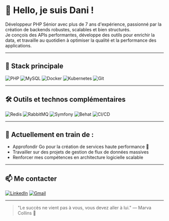 # 👋 Hello, je suis Dani !

Développeur PHP Sénior avec plus de 7 ans d'expérience, passionné par la création de backends robustes, scalables et bien structurés.  
Je conçois des APIs performantes, développe des outils pour enrichir la data, et travaille au quotidien à optimiser la qualité et la performance des applications.

---

## 🚀 Stack principale

![PHP](https://img.shields.io/badge/PHP-777BB4?style=for-the-badge&logo=php&logoColor=white)
![MySQL](https://img.shields.io/badge/MySQL-4479A1?style=for-the-badge&logo=mysql&logoColor=white)
![Docker](https://img.shields.io/badge/Docker-2496ED?style=for-the-badge&logo=docker&logoColor=white)
![Kubernetes](https://img.shields.io/badge/Kubernetes-326CE5?style=for-the-badge&logo=kubernetes&logoColor=white)
![Git](https://img.shields.io/badge/Git-F05032?style=for-the-badge&logo=git&logoColor=white)

---

## 🛠️ Outils et technos complémentaires

![Redis](https://img.shields.io/badge/Redis-DC382D?style=for-the-badge&logo=redis&logoColor=white)
![RabbitMQ](https://img.shields.io/badge/RabbitMQ-FF6600?style=for-the-badge&logo=rabbitmq&logoColor=white)
![Symfony](https://img.shields.io/badge/Symfony-000000?style=for-the-badge&logo=symfony&logoColor=white)
![Behat](https://img.shields.io/badge/Behat-6DB33F?style=for-the-badge&logo=behat&logoColor=white)
![CI/CD](https://img.shields.io/badge/CI/CD-3E8EDE?style=for-the-badge&logo=githubactions&logoColor=white)

---

## 🌱 Actuellement en train de :
- Approfondir Go pour la création de services haute performance 🐹
- Travailler sur des projets de gestion de flux de données massives
- Renforcer mes compétences en architecture logicielle scalable

---

## 📫 Me contacter

[![LinkedIn](https://img.shields.io/badge/LinkedIn-0077B5?style=for-the-badge&logo=linkedin&logoColor=white)](https://www.linkedin.com/in/danijunior/)
[![Gmail](https://img.shields.io/badge/Email-D14836?style=for-the-badge&logo=gmail&logoColor=white)](mailto:danisamuelsonjunior@gmail.com)

---

> "Le succès ne vient pas à vous, vous devez aller à lui." — Marva Collins 🚀
